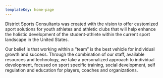 ```yaml
---
templateKey: home-page
---
```


District Sports Consultants was created with the vision to offer customized
sport solutions for youth athletes and athletic clubs that will help enhance
the holistic development of the student-athlete within the current sport
landscape in the United States.

Our belief is that working within a “team” is the best vehicle for
individual growth and success. Through the combination of our staff, available
resources and technology, we take a personalized approach to individual
development, focused on sport specific training, social development, self
regulation and education for players, coaches and organizations.
